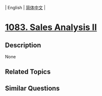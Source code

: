 
| English | [简体中文](README.md) |

# [1083. Sales Analysis II](https://leetcode-cn.com/problems/sales-analysis-ii/)

## Description

None

## Related Topics



## Similar Questions



